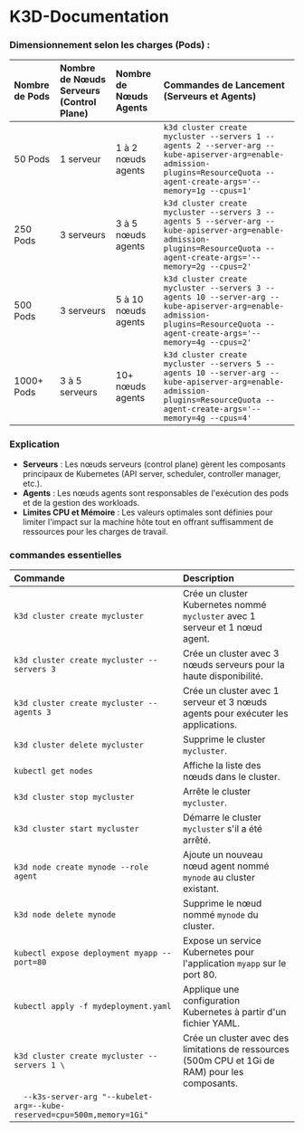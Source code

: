 # K3D-Documentation

### Dimensionnement selon les charges (Pods) :

| Nombre de Pods   | Nombre de Nœuds Serveurs (Control Plane)   | Nombre de Nœuds Agents   | Commandes de Lancement (Serveurs et Agents) |
|:-----------------|:-------------------------------------------|:-------------------------|:--------------------------------------------|
| 50 Pods          | 1 serveur                                  | 1 à 2 nœuds agents       | `k3d cluster create mycluster --servers 1 --agents 2 --server-arg --kube-apiserver-arg=enable-admission-plugins=ResourceQuota --agent-create-args='--memory=1g --cpus=1'` |
| 250 Pods         | 3 serveurs                                 | 3 à 5 nœuds agents       | `k3d cluster create mycluster --servers 3 --agents 5 --server-arg --kube-apiserver-arg=enable-admission-plugins=ResourceQuota --agent-create-args='--memory=2g --cpus=2'` |
| 500 Pods         | 3 serveurs                                 | 5 à 10 nœuds agents      | `k3d cluster create mycluster --servers 3 --agents 10 --server-arg --kube-apiserver-arg=enable-admission-plugins=ResourceQuota --agent-create-args='--memory=4g --cpus=2'` |
| 1000+ Pods       | 3 à 5 serveurs                             | 10+ nœuds agents         | `k3d cluster create mycluster --servers 5 --agents 10 --server-arg --kube-apiserver-arg=enable-admission-plugins=ResourceQuota --agent-create-args='--memory=4g --cpus=4'` |

### Explication

- **Serveurs** : Les nœuds serveurs (control plane) gèrent les composants principaux de Kubernetes (API server, scheduler, controller manager, etc.).
- **Agents** : Les nœuds agents sont responsables de l'exécution des pods et de la gestion des workloads.
- **Limites CPU et Mémoire** : Les valeurs optimales sont définies pour limiter l'impact sur la machine hôte tout en offrant suffisamment de ressources pour les charges de travail.

### commandes essentielles

| Commande                                      | Description                                                                                       |
|:----------------------------------------------|:--------------------------------------------------------------------------------------------------|
| `k3d cluster create mycluster`                | Crée un cluster Kubernetes nommé `mycluster` avec 1 serveur et 1 nœud agent.                       |
| `k3d cluster create mycluster --servers 3`    | Crée un cluster avec 3 nœuds serveurs pour la haute disponibilité.                                 |
| `k3d cluster create mycluster --agents 3`     | Crée un cluster avec 1 serveur et 3 nœuds agents pour exécuter les applications.                   |
| `k3d cluster delete mycluster`                | Supprime le cluster `mycluster`.                                                                   |
| `kubectl get nodes`                           | Affiche la liste des nœuds dans le cluster.                                                        |
| `k3d cluster stop mycluster`                  | Arrête le cluster `mycluster`.                                                                     |
| `k3d cluster start mycluster`                 | Démarre le cluster `mycluster` s'il a été arrêté.                                                  |
| `k3d node create mynode --role agent`         | Ajoute un nouveau nœud agent nommé `mynode` au cluster existant.                                   |
| `k3d node delete mynode`                      | Supprime le nœud nommé `mynode` du cluster.                                                        |
| `kubectl expose deployment myapp --port=80`   | Expose un service Kubernetes pour l'application `myapp` sur le port 80.                            |
| `kubectl apply -f mydeployment.yaml`          | Applique une configuration Kubernetes à partir d'un fichier YAML.                                  |
| `k3d cluster create mycluster --servers 1 \`  | Crée un cluster avec des limitations de ressources (500m CPU et 1Gi de RAM) pour les composants.    |
| `  --k3s-server-arg "--kubelet-arg=--kube-reserved=cpu=500m,memory=1Gi"` |
